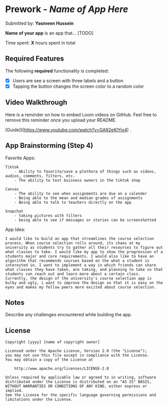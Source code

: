 # Prework - *Name of App Here*

Submitted by: **Yasmeen Hussein**

**Name of your app** is an app that... [TODO] 

Time spent: **X** hours spent in total

## Required Features

The following **required** functionality is completed:

- [x] Users are see a screen with three labels and a button
- [x] Tapping the button changes the screen color to a random color
 
## Video Walkthrough

Here is a reminder on how to embed Loom videos on GitHub. Feel free to remove this reminder once you upload your README. 

[Guide]](https://www.youtube.com/watch?v=GA92eKlYio4) .

## App Brainstorming (Step 4)
Favorite Apps:

    Tiktok
        - Ability to favorite/save a plethora of things such as videos, audios, comments, filters, etc.
        - The ability to text buisness owners in the tiktok shop
        
    Canvas
        - The ability to see when assignments are due on a calender
        - Being able to the mean and median grades of assignments
        - Being able to talk to teachers directly on the app
        
    Snapchat
        - taking pictures with filters
        - being able to see if messages or stories can be screenshotted
        
App Idea:

    I would like to build an app that streamlines the course selection process. When course selection rolls around, its chaos at my university as students try to gather all their resources to figure out what classes to take. I would like my app to show the progression of a students major and core requirements. I would also like to have an algorithm that recommends courses based on the what a student is interested in. I want to implement a way in which friends can share what classes they have taken, are taking, and planning to take so that students can reach out and learn more about a certain class. Currently, the design of the university's course selection app is bulky and ugly, i want to improve the design so that it is easy on the eyes and makes my fellow peers more excited about course selection.
        
    
## Notes

Describe any challenges encountered while building the app.

## License

    Copyright [yyyy] [name of copyright owner]

    Licensed under the Apache License, Version 2.0 (the "License");
    you may not use this file except in compliance with the License.
    You may obtain a copy of the License at

        http://www.apache.org/licenses/LICENSE-2.0

    Unless required by applicable law or agreed to in writing, software
    distributed under the License is distributed on an "AS IS" BASIS,
    WITHOUT WARRANTIES OR CONDITIONS OF ANY KIND, either express or implied.
    See the License for the specific language governing permissions and
    limitations under the License.
